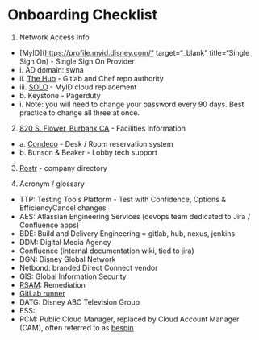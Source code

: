 # Onboarding Checklist

1. Network Access Info
* [MyID](https://profile.myid.disney.com/“ target=“_blank” title=“Single Sign On) - Single Sign On Provider
*  i. AD domain: swna
*  ii. [The Hub](https://enterpriseportal.disney.com) - Gitlab and Chef repo authority
*  iii. [SOLO](https://confluence.disney.com/display/IDAM/SOLO+User+Documentation+-+Self+Service+Application+Integrations) - MyID cloud replacement
*  b. Keystone - Pagerduty
*  i. Note: you will need to change your password every 90 days. Best practice to change all three at once.
2. [820 S. Flower, Burbank CA](https://goo.gl/maps/4SqSzkv5hGDWSUHZ8) - Facilities Information
*  a. [Condeco](https://disney.condecosoftware.com/) - Desk / Room reservation system
*  b. Bunson & Beaker - Lobby tech support

3. [Rostr](https://rostr.disney.com/) - company directory

4. Acronym / glossary
*  TTP: Testing Tools Platform - Test with Confidence, Options & EfficiencyCancel changes
*  AES: Atlassian Engineering Services (devops team dedicated to Jira / Confluence apps)
*  BDE: Build and Delivery Engineering = gitlab, hub, nexus, jenkins
*  DDM: Digital Media Agency
*  Confluence (internal documentation wiki, tied to jira)
*  DGN: Disney Global Network
*  Netbond: branded Direct Connect vendor 
*  GIS: Global Information Security
*  [RSAM](https://remediation.disney.com): Remediation
*  [GitLab runner](https://docs.gitlab.com/runner/)
*  DATG: Disney ABC Television Group
*  ESS:
*  PCM: Public Cloud Manager, replaced by Cloud Account Manager (CAM), often referred to as [bespin](https://manager.cloud.disney.com/)
